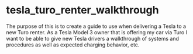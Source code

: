 # tesla_turo_renter_walkthrough

The purpose of this is to create a guide to use when delivering a Tesla to a new Turo renter.  As a Tesla Model 3 owner that is offering my car via Turo I want to be able to give new Tesla drivers a walkthrough of systems and procedures as well as expected charging behavior, etc. 
